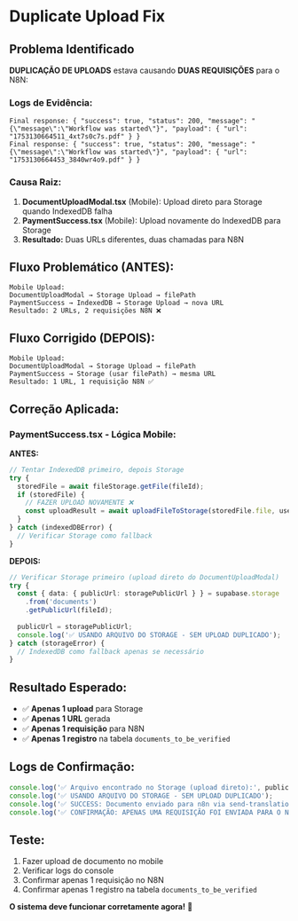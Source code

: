 # Duplicate Upload Fix

## Problema Identificado

**DUPLICAÇÃO DE UPLOADS** estava causando **DUAS REQUISIÇÕES** para o N8N:

### Logs de Evidência:
```
Final response: { "success": true, "status": 200, "message": "{\"message\":\"Workflow was started\"}", "payload": { "url": "1753130664511_4xt7s0c7s.pdf" } }
Final response: { "success": true, "status": 200, "message": "{\"message\":\"Workflow was started\"}", "payload": { "url": "1753130664453_3840wr4o9.pdf" } }
```

### Causa Raiz:

1. **DocumentUploadModal.tsx** (Mobile): Upload direto para Storage quando IndexedDB falha
2. **PaymentSuccess.tsx** (Mobile): Upload novamente do IndexedDB para Storage
3. **Resultado:** Duas URLs diferentes, duas chamadas para N8N

## Fluxo Problemático (ANTES):

```
Mobile Upload:
DocumentUploadModal → Storage Upload → filePath
PaymentSuccess → IndexedDB → Storage Upload → nova URL
Resultado: 2 URLs, 2 requisições N8N ❌
```

## Fluxo Corrigido (DEPOIS):

```
Mobile Upload:
DocumentUploadModal → Storage Upload → filePath
PaymentSuccess → Storage (usar filePath) → mesma URL
Resultado: 1 URL, 1 requisição N8N ✅
```

## Correção Aplicada:

### PaymentSuccess.tsx - Lógica Mobile:

**ANTES:**
```typescript
// Tentar IndexedDB primeiro, depois Storage
try {
  storedFile = await fileStorage.getFile(fileId);
  if (storedFile) {
    // FAZER UPLOAD NOVAMENTE ❌
    const uploadResult = await uploadFileToStorage(storedFile.file, userId);
  }
} catch (indexedDBError) {
  // Verificar Storage como fallback
}
```

**DEPOIS:**
```typescript
// Verificar Storage primeiro (upload direto do DocumentUploadModal)
try {
  const { data: { publicUrl: storagePublicUrl } } = supabase.storage
    .from('documents')
    .getPublicUrl(fileId);
  
  publicUrl = storagePublicUrl;
  console.log('✅ USANDO ARQUIVO DO STORAGE - SEM UPLOAD DUPLICADO');
} catch (storageError) {
  // IndexedDB como fallback apenas se necessário
}
```

## Resultado Esperado:

- ✅ **Apenas 1 upload** para Storage
- ✅ **Apenas 1 URL** gerada
- ✅ **Apenas 1 requisição** para N8N
- ✅ **Apenas 1 registro** na tabela `documents_to_be_verified`

## Logs de Confirmação:

```typescript
console.log('✅ Arquivo encontrado no Storage (upload direto):', publicUrl);
console.log('✅ USANDO ARQUIVO DO STORAGE - SEM UPLOAD DUPLICADO');
console.log('✅ SUCCESS: Documento enviado para n8n via send-translation-webhook');
console.log('✅ CONFIRMAÇÃO: APENAS UMA REQUISIÇÃO FOI ENVIADA PARA O N8N');
```

## Teste:

1. Fazer upload de documento no mobile
2. Verificar logs do console
3. Confirmar apenas 1 requisição no N8N
4. Confirmar apenas 1 registro na tabela `documents_to_be_verified`

**O sistema deve funcionar corretamente agora!** 🎉 